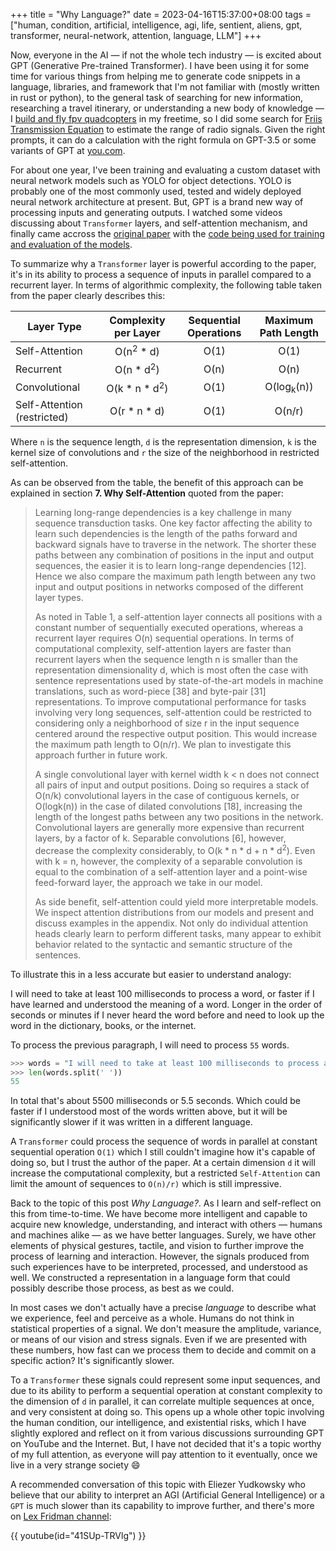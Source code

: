 +++
title = "Why Language?"
date = 2023-04-16T15:37:00+08:00
tags = ["human, condition, artificial, intelligence, agi, life, sentient, aliens, gpt, transformer, neural-network, attention, language, LLM"]
+++

Now, everyone in the AI — if not the whole tech industry — is excited about GPT (Generative Pre-trained Transformer). I have been using it for some time for various things from helping me to generate code snippets in a language, libraries, and framework that I'm not familiar with (mostly written in rust or python), to the general task of searching for new information, researching a travel itinerary, or understanding a new body of knowledge — I [build and fly fpv quadcopters](@/2021-05-31-It-has-been-a-long-time.md) in my freetime, so I did some search for [Friis Transmission Equation](https://www.antenna-theory.com/basics/friis.php) to estimate the range of radio signals. Given the right prompts, it can do a calculation with the right formula on GPT-3.5 or some variants of GPT at [you.com](https://you.com).

For about one year, I've been training and evaluating a custom dataset with neural network models such as YOLO for object detections. YOLO is probably one of the most commonly used, tested and widely deployed neural network architecture at present. But, GPT is a brand new way of processing inputs and generating outputs. I watched some videos discussing about `Transformer` layers, and self-attention mechanism, and finally came accross the [original paper](https://arxiv.org/abs/1706.03762) with the [code being used for training and evaluation of the models](https://github.com/tensorflow/tensor2tensor).

To summarize why a `Transformer` layer is powerful according to the paper, it's in its ability to process a sequence of inputs in parallel compared to a recurrent layer. In terms of algorithmic complexity, the following table taken from the paper clearly describes this:

| Layer Type | Complexity per Layer | Sequential Operations | Maximum Path Length |
|-----------------------------|:---------------:|:----:|:----------:|
| Self-Attention              |  O(n<sup>2</sup> * d)     | O(1) | O(1)                  |
| Recurrent                   |  O(n * d<sup>2</sup>)     | O(n) | O(n)                  |
| Convolutional               |  O(k * n * d<sup>2</sup>) | O(1) | O(log<sub>k</sub>(n)) |
| Self-Attention (restricted) |  O(r * n * d)             | O(1) | O(n/r)                |

Where `n` is the sequence length, `d` is the representation dimension, `k` is the kernel size of convolutions and `r` the size of the neighborhood in restricted self-attention.

As can be observed from the table, the benefit of this approach can be explained in section **7. Why Self-Attention** quoted from the paper:

> Learning long-range dependencies is a key challenge in many sequence transduction tasks. One key factor affecting the ability to learn such dependencies is the length of the paths forward and backward signals have to traverse in the network. The shorter these paths between any combination of positions in the input and output sequences, the easier it is to learn long-range dependencies [12]. Hence we also compare the maximum path length between any two input and output positions in networks composed of the different layer types. 
> 
> As noted in Table 1, a self-attention layer connects all positions with a constant number of sequentially executed operations, whereas a recurrent layer requires O(n) sequential operations. In terms of computational complexity, self-attention layers are faster than recurrent layers when the sequence length n is smaller than the representation dimensionality d, which is most often the case with sentence representations used by state-of-the-art models in machine translations, such as word-piece [38] and byte-pair [31] representations. To improve computational performance for tasks involving very long sequences, self-attention could be restricted to considering only a neighborhood of size r in the input sequence centered around the respective output position. This would increase the maximum path length to O(n/r). We plan to investigate this approach further in future work.
> 
> A single convolutional layer with kernel width k < n does not connect all pairs of input and output positions. Doing so requires a stack of O(n/k) convolutional layers in the case of contiguous kernels, or O(logk(n)) in the case of dilated convolutions [18], increasing the length of the longest paths between any two positions in the network. Convolutional layers are generally more expensive than recurrent layers, by a factor of k. Separable convolutions [6], however, decrease the complexity considerably, to O(k * n * d + n * d<sup>2</sup>). Even with k = n, however, the complexity of a separable convolution is equal to the combination of a self-attention layer and a point-wise feed-forward layer, the approach we take in our model.
> 
> As side benefit, self-attention could yield more interpretable models. We inspect attention distributions from our models and present and discuss examples in the appendix. Not only do individual attention heads clearly learn to perform different tasks, many appear to exhibit behavior related to the syntactic and semantic structure of the sentences.

To illustrate this in a less accurate but easier to understand analogy: 

I will need to take at least 100 milliseconds to process a word, or faster if I have learned and understood the meaning of a word. Longer in the order of seconds or minutes if I never heard the word before and need to look up the word in the dictionary, books, or the internet. 

To process the previous paragraph, I will need to process `55` words. 

```python
>>> words = "I will need to take at least 100 milliseconds to process a word, or faster if I have learned and understood the meaning of a word. Longer in the order of seconds or minutes if I never heard the word before and need to look up the word in the dictionary, books, or the internet."
>>> len(words.split(' '))
55
```
In total that's about 5500 milliseconds or 5.5 seconds. Which could be faster if I understood most of the words written above, but it will be significantly slower if it was written in a different language. 

A `Transformer` could process the sequence of words in parallel at constant sequential operation `O(1)` which I still couldn't imagine how it's capable of doing so, but I trust the author of the paper. At a certain dimension `d` it will increase the computational complexity, but a restricted `Self-Attention` can limit the amount of sequences to `O(n)/r)` which is still impressive.

Back to the topic of this post *Why Language?*. As I learn and self-reflect on this from time-to-time. We have become more intelligent and capable to acquire new knowledge, understanding, and interact with others — humans and machines alike — as we have better languages. Surely, we have other elements of physical gestures, tactile, and vision to further improve the process of learning and interaction. However, the signals produced from such experiences have to be interpreted, processed, and understood as well. We constructed a representation in a language form that could possibly describe those process, as best as we could. 

In most cases we don't actually have a precise *language* to describe what we experience, feel and perceive as a whole. Humans do not think in statistical properties of a signal. We don't measure the amplitude, variance, or means of our vision and stress signals. Even if we are presented with these numbers, how fast can we process them to decide and commit on a specific action? It's significantly slower. 

To a `Transformer` these signals could represent some input sequences, and due to its ability to perform a sequential operation at constant complexity to the dimension of `d` in parallel, it can correlate multiple sequences at once, and very consistent at doing so. This opens up a whole other topic involving the human condition, our intelligence, and existential risks, which I have slightly explored and reflect on it from various discussions surrounding GPT on YouTube and the Internet. But, I have not decided that it's a topic worthy of my full attention, as everyone will pay attention to it eventually, once we live in a very strange society :smile:

A recommended conversation of this topic with Eliezer Yudkowsky who believe that our ability to interpret an AGI (Artificial General Intelligence) or a `GPT` is much slower than its capability to improve further, and there's more on [Lex Fridman channel](https://www.youtube.com/@lexfridman):

{{ youtube(id="41SUp-TRVlg") }}
